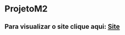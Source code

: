 # ProjetoM2


## Para visualizar o site clique aqui:   [Site](https://htmlpreview.github.io/?https://luana-developer.github.io/ProjetoM2/Home/index.html)
